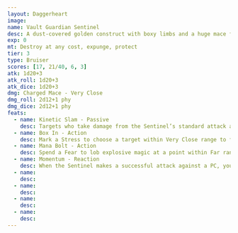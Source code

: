 ```yaml
---
layout: Daggerheart
image:
name: Vault Guardian Sentinel
desc: A dust-covered golden construct with boxy limbs and a huge mace for a hand.
exp: 0
mt: Destroy at any cost, expunge, protect
tier: 3
type: Bruiser
scores: [17, 21/40, 6, 3]
atk: 1d20+3
atk_roll: 1d20+3
atk_dice: 1d20+3
dmg: Charged Mace - Very Close
dmg_roll: 2d12+1 phy
dmg_dice: 2d12+1 phy
feats:
  - name: Kinetic Slam - Passive
    desc: Targets who take damage from the Sentinel’s standard attack are knocked back to Very Close range.
  - name: Box In - Action
    desc: Mark a Stress to choose a target within Very Close range to focus on. That target has disadvantage on attack rolls when they’re within Very Close range of the Sentinel. The Sentinel can only focus on one target at a time.
  - name: Mana Bolt - Action
    desc: Spend a Fear to lob explosive magic at a point within Far range. All targets within Very Close range of that point must make an Agility Reaction Roll. Targets who fail take 8d20 magic damage and are knocked back to Close range. Targets who succeed take half damage and aren’t knocked back.
  - name: Momentum - Reaction
    desc: When the Sentinel makes a successful attack against a PC, you gain a Fear.
  - name: 
    desc: 
  - name: 
    desc: 
  - name: 
    desc: 
  - name: 
    desc: 
---
```


